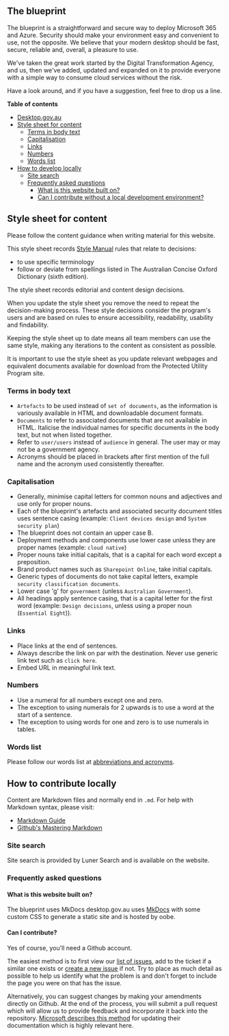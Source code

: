 ## The blueprint 

The blueprint is a straightforward and secure way to deploy Microsoft 365 and Azure. Security should make your environment easy and convenient to use, not the opposite. We believe that your modern desktop should be fast, secure, reliable and, overall, a pleasure to use. 

We've taken the great work started by the Digital Transformation Agency, and us, then we've added, updated and expanded on it to provide everyone with a simple way to consume cloud services without the risk.

Have a look around, and if you have a suggestion, feel free to drop us a line.

**Table of contents**

* [Desktop.gov.au](#desktopgovau)
* [Style sheet for content](#style-sheet-for-content)
  * [Terms in body text](#terms-in-body-text)
  * [Capitalisation](#capitalisation)
  * [Links](#links)
  * [Numbers](#numbers)
  * [Words list](#words-list)
* [How to develop locally](#how-to-develop-locally)
  * [Site search](#site-search)
  * [Frequently asked questions](#frequently-asked-questions)
    * [What is this website built on?](#what-is-this-website-built-on)
    * [Can I contribute without a local development environment?](#can-i-contribute-without-a-local-development-environment)

## Style sheet for content

Please follow the content guidance when writing material for this website.

This style sheet records [Style Manual](https://www.stylemanual.gov.au/) rules that relate to decisions:

* to use specific terminology
* follow or deviate from spellings listed in The Australian Concise Oxford Dictionary (sixth edition).

The style sheet records editorial and content design decisions.

When you update the style sheet you remove the need to repeat the decision-making process. These style decisions consider the program's users and are based on rules to ensure accessibility, readability, usability and findability.

Keeping the style sheet up to date means all team members can use the same style, making any iterations to the content as consistent as possible.

It is important to use the style sheet as you update relevant webpages and equivalent documents available for download from the Protected Utility Program site.

### Terms in body text

* `Artefacts` to be used instead of `set of documents`, as the information is variously available in HTML and downloadable document formats.
* `Documents` to refer to associated documents that are not available in HTML. Italicise the individual names for specific documents in the body text, but not when listed together.
* Refer to `user/users` instead of `audience` in general. The user may or may not be a government agency.
* Acronyms should be placed in brackets after first mention of the full name and the acronym used consistently thereafter.

### Capitalisation

* Generally, minimise capital letters for common nouns and adjectives and use only for proper nouns.
* Each of the blueprint's artefacts and associated security document titles uses sentence casing (example: `Client devices design` and `System security plan`)
* The blueprint does not contain an upper case B. 
* Deployment methods and components use lower case unless they are proper names (example: `cloud native`)
* Proper nouns take initial capitals, that is a capital for each word except a preposition.
* Brand product names such as `Sharepoint Online`, take initial capitals.
* Generic types of documents do not take capital letters, example `security classification documents`.
* Lower case 'g' for `government` (unless `Australian Government`).
* All headings apply sentence casing, that is a capital letter for the first word (example: `Design decisions`, unless using a proper noun (`Essential Eight`)).

### Links

* Place links at the end of sentences.
* Always describe the link on par with the destination. Never use generic link text such as `click here`.
* Embed URL in meaningful link text.


### Numbers

* Use a numeral for all numbers except one and zero.
* The exception to using numerals for 2 upwards is to use a word at the start of a sentence.
* The exception to using words for one and zero is to use numerals in tables.

### Words list

Please follow our words list at [abbreviations and acronyms](blueprint/abbr-acronyms.md).

## How to contribute locally

Content are Markdown files and normally end in `.md`. For help with Markdown syntax, please visit:

* [Markdown Guide](https://www.markdownguide.org/basic-syntax/)
* [Github's Mastering Markdown](https://guides.github.com/features/mastering-markdown/)

### Site search

Site search is provided by Luner Search and is available on the website. 

### Frequently asked questions

#### What is this website built on?

The blueprint uses MkDocs desktop.gov.au uses [MkDocs](https://www.mkdocs.org/) with some custom CSS to generate a static site and is hosted by oobe. 

#### Can I contribute?

Yes of course, you'll need a Github account.

The easiest method is to first view our [list of issues](https://github.com/oobecomau/theblueprint/issues), add to the ticket if a similar one exists or [create a new issue](https://github.com/oobecomau/theblueprint/issues/new) if not. Try to place as much detail as possible to help us identify what the problem is and don't forget to include the page you were on that has the issue.

Alternatively, you can suggest changes by making your amendments directly on Github. At the end of the process, you will submit a pull request which will allow us to provide feedback and incorporate it back into the repository. [Microsoft describes this method](https://github.com/MicrosoftDocs/microsoft-365-docs#overview) for updating their documentation which is highly relevant here.
